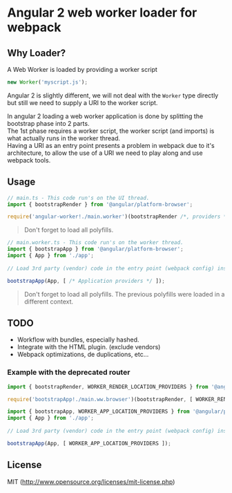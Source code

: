 # Angular 2 web worker loader for webpack

## Why Loader?
A Web Worker is loaded by providing a worker script
``` javascript
new Worker('myscript.js');
```

Angular 2 is slightly different, we will not deal with the `Worker` type directly but still we need to supply a URI to the worker script.

In angular 2 loading a web worker application is done by splitting the bootstrap phase into 2 parts.  
The 1st phase requires a worker script, the worker script (and imports) is what actually runs in the worker thread.  
Having a URI as an entry point presents a problem in webpack due to it's architecture, to allow the use of a URI we need to play along and use webpack tools.  


## Usage

``` ts
// main.ts - This code run's on the UI thread.
import { bootstrapRender } from '@angular/platform-browser';

require('angular-worker!./main.worker')(bootstrapRender /*, providers */);
```
> Don't forget to load all polyfills.
 

``` ts
// main.worker.ts - This code run's on the worker thread.
import { bootstrapApp } from '@angular/platform-browser';
import { App } from './app';
 
// Load 3rd party (vendor) code in the entry point (webpack config) inside of the worker...

bootstrapApp(App, [ /* Application providers */ ]);
```
> Don't forget to load all polyfills. The previous polyfills were loaded in a different context.
   

## TODO

 * Workflow with bundles, especially hashed.
 * Integrate with the HTML plugin. (exclude vendors)
 * Webpack optimizations, de duplications, etc...


### Example with the deprecated router
``` ts
import { bootstrapRender, WORKER_RENDER_LOCATION_PROVIDERS } from '@angular/platform-browser';

require('bootstrapApp!./main.ww.browser')(bootstrapRender, [ WORKER_RENDER_LOCATION_PROVIDERS ] );
```
 

``` ts
import { bootstrapApp, WORKER_APP_LOCATION_PROVIDERS } from '@angular/platform-browser';
import { App } from './app';
 
// Load 3rd party (vendor) code in the entry point (webpack config) inside of the worker...

bootstrapApp(App, [ WORKER_APP_LOCATION_PROVIDERS ]);
```

## License

MIT (http://www.opensource.org/licenses/mit-license.php)